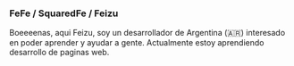 ### FeFe / SquaredFe / Feizu
Boeeeenas, aqui Feizu, soy un desarrollador de Argentina (🇦🇷) interesado en poder aprender y ayudar a gente. Actualmente estoy aprendiendo desarrollo de paginas web.

<!--
**SquaredFe/SquaredFe** is a ✨ _special_ ✨ repository because its `README.md` (this file) appears on your GitHub profile.

Here are some ideas to get you started:

- 🔭 I’m currently working on ...
- 🌱 I’m currently learning ...
- 👯 I’m looking to collaborate on ...
- 🤔 I’m looking for help with ...
- 💬 Ask me about ...
- 📫 How to reach me: ...
- 😄 Pronouns: ...
- ⚡ Fun fact: ...
-->
